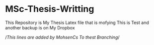 # MSc-Thesis-Writting
This Repository is My Thesis Latex file that is mofying
This is Test and another backup is on My Dropbox

/*This lines are added by MohsenCs To thest Branching*/
